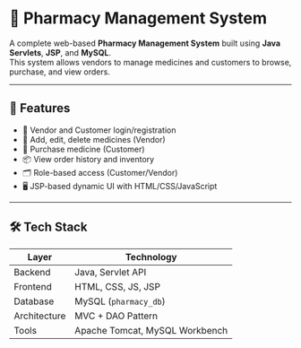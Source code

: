 # 💊 Pharmacy Management System

A complete web-based **Pharmacy Management System** built using **Java Servlets**, **JSP**, and **MySQL**.  
This system allows vendors to manage medicines and customers to browse, purchase, and view orders.

---

## 🚀 Features

- 🔐 Vendor and Customer login/registration
- 💊 Add, edit, delete medicines (Vendor)
- 🛒 Purchase medicine (Customer)
- 📦 View order history and inventory
- 🗂️ Role-based access (Customer/Vendor)
- 🖥️ JSP-based dynamic UI with HTML/CSS/JavaScript

---

## 🛠️ Tech Stack

| Layer      | Technology                |
|------------|---------------------------|
| Backend    | Java, Servlet API         |
| Frontend   | HTML, CSS, JS, JSP        |
| Database   | MySQL (`pharmacy_db`)     |
| Architecture | MVC + DAO Pattern        |
| Tools      | Apache Tomcat, MySQL Workbench |


